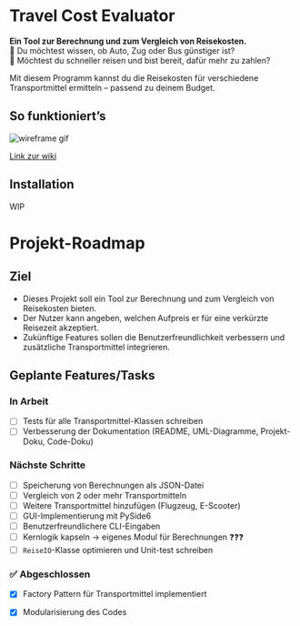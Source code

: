 # Travel Cost Evaluator

**Ein Tool zur Berechnung und zum Vergleich von Reisekosten.**  
🔹 Du möchtest wissen, ob Auto, Zug oder Bus günstiger ist?  
🔹 Möchtest du schneller reisen und bist bereit, dafür mehr zu zahlen?  

Mit diesem Programm kannst du die Reisekosten für verschiedene Transportmittel ermitteln – passend zu deinem Budget.

## So funktioniert’s
![wireframe gif](https://github.com/user-attachments/assets/42685707-5df8-43e0-a32c-29aac425b682)

[Link zur wiki](https://github.com/windrunnerz/travel-cost-evaluator/wiki/Roadmap#geplante-gui-mockup)

## Installation
WIP

#  Projekt-Roadmap

## Ziel
* Dieses Projekt soll ein Tool zur Berechnung und zum Vergleich von Reisekosten bieten. 
* Der Nutzer kann angeben, welchen Aufpreis er für eine verkürzte Reisezeit akzeptiert.
* Zukünftige Features sollen die Benutzerfreundlichkeit verbessern und zusätzliche Transportmittel integrieren.

## Geplante Features/Tasks

### In Arbeit
- [ ] Tests für alle Transportmittel-Klassen schreiben
- [ ] Verbesserung der Dokumentation (README, UML-Diagramme, Projekt-Doku, Code-Doku)

###  Nächste Schritte
- [ ] Speicherung von Berechnungen als JSON-Datei
- [ ] Vergleich von 2 oder mehr Transportmitteln
- [ ] Weitere Transportmittel hinzufügen (Flugzeug, E-Scooter)
- [ ] GUI-Implementierung mit PySide6
- [ ] Benutzerfreundlichere CLI-Eingaben
- [ ] Kernlogik kapseln → eigenes Modul für Berechnungen ❓❓❓
- [ ] `ReiseIO`-Klasse optimieren und Unit-test schreiben

### ✅ Abgeschlossen
- [x] Factory Pattern für Transportmittel implementiert
- [x] Modularisierung des Codes


